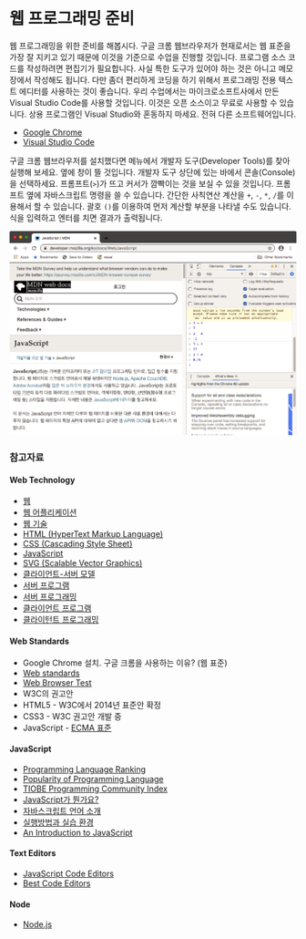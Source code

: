 # 웹 프로그래밍 준비

웹 프로그래밍을 위한 준비를 해봅시다. 구글 크롬 웹브라우저가 현재로서는 웹 표준을 가장 잘 지키고 있기 때문에 이것을 기준으로 수업을 진행할 것입니다. 프로그램 소스 코드를 작성하려면 편집기가 필요합니다. 사실 특한 도구가 있어야 하는 것은 아니고 메모장에서 작성해도 됩니다. 다만 좀더 편리하게 코딩을 하기 위해서 프로그래밍 전용 텍스트 에디터를 사용하는 것이 좋습니다. 우리 수업에서는 마이크로소프트사에서 만든 Visual Studio Code를 사용할 것입니다. 이것은 오픈 소스이고 무료로 사용할 수 있습니다. 상용 프로그램인 Visual Studio와 혼동하지 마세요. 전혀 다른 소프트웨어입니다.

* [Google Chrome](https://www.google.com/chrome/) 
* [Visual Studio Code](https://code.visualstudio.com/) 

구글 크롬 웹브라우저를 설치했다면 메뉴에서 개발자 도구\(Developer Tools\)를 찾아 실행해 보세요. 옆에 창이 뜰 것입니다. 개발자 도구 상단에 있는 바에서 콘솔\(Console\)을 선택하세요. 프롬프트\(`>`\)가 뜨고 커서가 깜빡이는 것을 보실 수 있을 것입니다. 프롬프트 옆에 자바스크립트 명령을 쓸 수 있습니다. 간단한 사칙연산 계산을 `+`, `-`, `*`, `/`를 이용해서 할 수 있습니다. 괄호 `()`를 이용하여 먼저 계산할 부분을 나타낼 수도 있습니다. 식을 입력하고 엔터를 치면 결과가 출력됩니다.

![Google Chrome Developer Tools](.gitbook/assets/google-chrome-developper-tools-console.png)



### 참고자료

#### Web Technology

* [웹](https://ko.wikipedia.org/wiki/월드_와이드_웹)
* [웹 어플리케이션](https://ko.wikipedia.org/wiki/웹_애플리케이션)
* [웹 기술](https://developer.mozilla.org/ko/docs/Web)
* [HTML \(HyperText Markup Language\)](https://ko.wikipedia.org/wiki/HTML)
* [CSS \(Cascading Style Sheet\)](https://ko.wikipedia.org/wiki/종속형_시트)
* [JavaScript](https://ko.wikipedia.org/wiki/자바스크립트)
* [SVG \(Scalable Vector Graphics\)](https://ko.wikipedia.org/wiki/스케일러블_벡터_그래픽스)
* [클라이언트-서버 모델](https://ko.wikipedia.org/wiki/클라이언트_서버_모델)
* [서버 프로그램](https://ko.wikipedia.org/wiki/서버)
* [서버 프로그래밍](https://opentutorials.org/course/669)
* [클라이언트 프로그램](https://ko.wikipedia.org/wiki/클라이언트_%28컴퓨팅%29)
* [클라이턴트 프로그래밍](https://opentutorials.org/course/668)

#### Web Standards

* Google Chrome 설치. 구글 크롬을 사용하는 이유? \(웹 표준\)
* [Web standards](https://www.w3.org/standards/)
* [Web Browser Test](https://html5test.com/)
* W3C의 권고안
* HTML5 - W3C에서 2014년 표준안 확정
* CSS3 - W3C 권고안 개발 중
* JavaScript - [ECMA 표준](https://en.wikipedia.org/wiki/ECMAScript)

#### JavaScript

* [Programming Language Ranking](https://www.benfrederickson.com/ranking-programming-languages-by-github-users/)
* [Popularity of Programming Language](http://pypl.github.io/)
* [TIOBE Programming Community Index](https://www.tiobe.com/tiobe-index/)
* [JavaScript가 뭔가요?](https://developer.mozilla.org/ko/docs/Learn/JavaScript/First_steps/What_is_JavaScript)
* [자바스크립트 언어 소개](https://opentutorials.org/course/743/4650)
* [실행방법과 실습 환경](https://opentutorials.org/course/743/4646)
* [An Introduction to JavaScript](https://javascript.info/intro)

#### Text Editors

* [JavaScript Code Editors](https://javascript.info/code-editors)
* [Best Code Editors](https://www.creativebloq.com/advice/5-top-code-editors-for-programmers)

#### Node

* [Node.js](https://nodejs.org/ko/)

